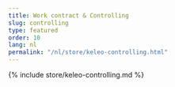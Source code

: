 ```yaml
---
title: Work contract & Controlling
slug: controlling
type: featured
order: 10
lang: nl
permalink: "/nl/store/keleo-controlling.html"
---
```


{% include store/keleo-controlling.md %}
 

